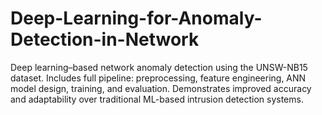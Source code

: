 # Deep-Learning-for-Anomaly-Detection-in-Network
Deep learning–based network anomaly detection using the UNSW-NB15 dataset. Includes full pipeline: preprocessing, feature engineering, ANN model design, training, and evaluation. Demonstrates improved accuracy and adaptability over traditional ML-based intrusion detection systems.

